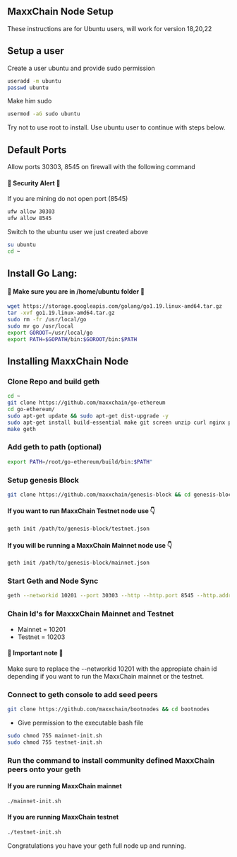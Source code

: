 ## MaxxChain Node Setup

These instructions are for Ubuntu users, will work for version 18,20,22

## Setup a user 

Create a user ubuntu and provide sudo permission
```bash
useradd -m ubuntu
passwd ubuntu
```
Make him sudo

```bash
usermod -aG sudo ubuntu
```
Try not to use root to install. Use ubuntu user to continue with steps below.

## Default Ports
Allow ports 30303, 8545 on firewall with the following command    

#### 🚨 Security Alert 🚨    
If you are mining do not open port (8545)

```bash
ufw allow 30303
ufw allow 8545
```   

Switch to the ubuntu user we just created above

```bash
su ubuntu
cd ~
```

## Install Go Lang: 

#### 🚨 Make sure you are in /home/ubuntu folder 🚨

```bash
wget https://storage.googleapis.com/golang/go1.19.linux-amd64.tar.gz
tar -xvf go1.19.linux-amd64.tar.gz
sudo rm -fr /usr/local/go
sudo mv go /usr/local
export GOROOT=/usr/local/go
export PATH=$GOPATH/bin:$GOROOT/bin:$PATH
```

## Installing MaxxChain Node 

### Clone Repo and build geth

```bash
cd ~
git clone https://github.com/maxxchain/go-ethereum
cd go-ethereum/
sudo apt-get update && sudo apt-get dist-upgrade -y
sudo apt-get install build-essential make git screen unzip curl nginx pkg-config nmap xterm screen tcl -y
make geth
```

### Add geth to path (optional)
```bash
export PATH=/root/go-ethereum/build/bin:$PATH"
```

### Setup genesis Block

```bash
git clone https://github.com/maxxchain/genesis-block && cd genesis-block
```

#### If you want to run MaxxChain Testnet node use 👇

```bash
geth init /path/to/genesis-block/testnet.json
```

#### If you will be running a MaxxChain Mainnet node use 👇
```bash
geth init /path/to/genesis-block/mainnet.json
```

### Start Geth and Node Sync

```bash
geth --networkid 10201 --port 30303 --http --http.port 8545 --http.addr 0.0.0.0 --http.api personal,eth,net --http.corsdomain '*' --syncmode full
```

### Chain Id's for MaxxxChain Mainnet and Testnet 
- Mainnet = 10201
- Testnet = 10203

#### 🚨 Important note 🚨
Make sure to replace the --networkid 10201 with the appropiate chain id depending if you want
to run the MaxxChain mainnet or the testnet.    


### Connect to geth console to add seed peers

```bash
git clone https://github.com/maxxchain/bootnodes && cd bootnodes
```

- Give permission to the executable bash file

```bash
sudo chmod 755 mainnet-init.sh
sudo chmod 755 testnet-init.sh
```

### Run the command to install community defined MaxxChain peers onto your geth
#### If you are running MaxxChain mainnet 
```bash
./mainnet-init.sh
```    
    
#### If you are running MaxxChain testnet 
```bash
./testnet-init.sh
```

Congratulations you have your geth full node up and running.

